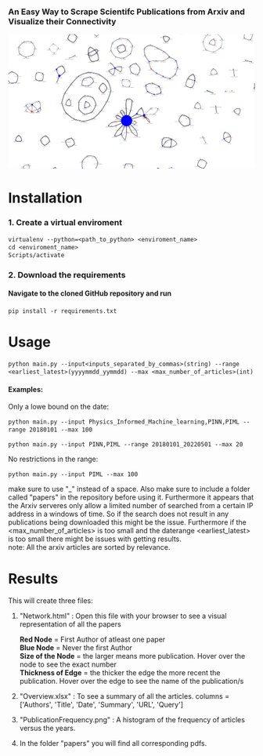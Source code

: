 ### An Easy Way to Scrape Scientifc Publications from Arxiv and Visualize their Connectivity


![Alt Text](exampleNetwork.png)


# Installation

### 1. Create a virtual enviroment

```
virtualenv --python=<path_to_python> <enviroment_name>
cd <enviroment_name>
Scripts/activate
```

### 2. Download the requirements

#### Navigate to the cloned GitHub repository and run

```
pip install -r requirements.txt
```

# Usage

```
python main.py --input<inputs_separated_by_commas>(string) --range <earliest_latest>(yyyymmdd_yymmdd) --max <max_number_of_articles>(int)
```

#### Examples:

Only a lowe bound on the date:
```
python main.py --input Physics_Informed_Machine_learning,PINN,PIML --range 20180101 --max 100
```
```
python main.py --input PINN,PIML --range 20180101_20220501 --max 20
```
No restrictions in the range:
```
python main.py --input PIML --max 100
```

make sure to use "_" instead of a space. Also make sure to include a folder called "papers" in the repository before using it. Furthermore it appears that the Arxiv serveres only allow a limited number of searched from a certain IP address in a windows of time. So if the search does not result in any publications being downloaded this might be the issue. Furthermore if the <max_number_of_articles> is too small and the daterange <earliest_latest> is too small there might be issues with getting results. <br />
note: All the arxiv articles are sorted by relevance.

# Results
This will create three files:

1. "Network.html" : Open this file with your browser to see a visual representation of all the papers
   
    **Red Node**     = First Author of atleast one paper <br />
    **Blue Node** = Never the first Author <br />
    **Size of the Node** = the larger means more publication. Hover over the node to see the exact number <br />
    **Thickness of Edge** = the thicker the edge the more recent the publication. Hover over the edge to see the name of the publication/s <br />
   


2. "Overview.xlsx" : To see a summary of all the articles. columns = ['Authors', 'Title', 'Date', 'Summary', 'URL', 'Query']

3. "PublicationFrequency.png" : A histogram of the frequency of articles versus the years.
4. In the folder "papers" you will find all corresponding pdfs.

